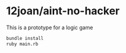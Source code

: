 # 12joan/aint-no-hacker

This is a prototype for a logic game

```bash
bundle install
ruby main.rb
```
